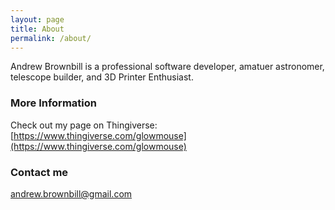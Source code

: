 ```yaml
---
layout: page
title: About
permalink: /about/
---
```


Andrew Brownbill is a professional software developer, amatuer astronomer,
telescope builder, and 3D Printer Enthusiast.

### More Information

Check out my page on Thingiverse: [https://www.thingiverse.com/glowmouse](https://www.thingiverse.com/glowmouse)

### Contact me

[andrew.brownbill@gmail.com](mailto:andrew.brownbill@gmail.com)
